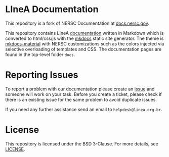 # LIneA Documentation

This repository is a fork of NERSC Documentation at [docs.nersc.gov](https://docs.nersc.gov). 

This repository contains LIneA [documentation](https://docs.linea.org.br/) written in Markdown which is converted to html/css/js with the [mkdocs](http://www.mkdocs.org) static site generator. The theme is [mkdocs-material](https://github.com/squidfunk/mkdocs-material) with NERSC customizations such as the colors injected via selective overloading of
templates and CSS. The documentation pages are found in the top-level folder `docs`.

# Reporting Issues

To report a problem with our documentation please create an [issue](https://github.com/linea-it/docs/issues/new/choose) and someone will work on your task. Before you create a ticket, please check if there is an existing issue for the same problem to avoid duplicate issues.

If you need any further assistance send an email to `helpdesk@linea.org.br`.

# License

This repository is licensed under the BSD 3-Clause. For more details, see [LICENSE](https://github.com/linea-it/docs/blob/main/LICENSE).
